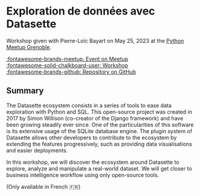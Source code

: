 # Exploration de données avec Datasette

Workshop given with Pierre-Loïc Bayart on May 25, 2023 at the
[Python Meetup Grenoble][meetup].

[:fontawesome-brands-meetup: Event on Meetup][event] <br>
[:fontawesome-solid-chalkboard-user: Workshop][workshop] <br>
[:fontawesome-brands-github: Repository on GitHub][repository]

## Summary

The Datasette ecosystem consists in a series of tools to ease data exploration with Python and SQL. This open-source project was created in 2017 by Simon Willison (co-creator of the Django framework) and have been growing steadily ever since. One of the particularities of this software is its extensive usage of the SQLite database engine. The plugin system of Datasette allows other developers to contribute to the ecosystem by extending the features progressively, such as providing data visualisations and easier deployments.

In this workshop, we will discover the ecosystem around Datasette to explore, analyze and manipulate a real-world dataset. We will get closer to business intelligence workflow using only open-source tools.

(Only available in French :fr:)

[meetup]: https://www.meetup.com/fr-FR/Groupe-dutilisateurs-Python-Grenoble/ "Python Meetup Grenoble"
[event]: https://www.meetup.com/fr-FR/groupe-dutilisateurs-python-grenoble/events/293425930/ "Meetup Event"
[workshop]: https://meetup-python-grenoble.github.io/datasette-workshop/ "Datasette Workshop"
[repository]: https://github.com/meetup-python-grenoble/datasette-workshop "Meetup Python Grenoble"

